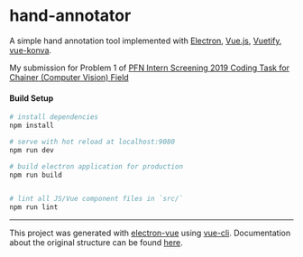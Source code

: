 # hand-annotator

A simple hand annotation tool implemented with [Electron](https://electronjs.org/), [Vue.js](https://vuejs.org/index.html), [Vuetify](https://vuetifyjs.com/), [vue-konva](https://konvajs.org/docs/vue/).

My submission for Problem 1 of [PFN Intern Screening 2019 Coding Task for Chainer (Computer Vision) Field](https://github.com/pfnet/intern-coding-tasks/tree/master/2019/chainer_computer_vision)

#### Build Setup

``` bash
# install dependencies
npm install

# serve with hot reload at localhost:9080
npm run dev

# build electron application for production
npm run build


# lint all JS/Vue component files in `src/`
npm run lint

```

---

This project was generated with [electron-vue](https://github.com/SimulatedGREG/electron-vue) using [vue-cli](https://github.com/vuejs/vue-cli). Documentation about the original structure can be found [here](https://simulatedgreg.gitbooks.io/electron-vue/content/index.html).
